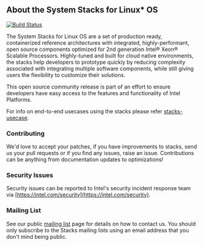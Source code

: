 ## About the System Stacks for Linux* OS

[![Build Status](https://travis-ci.com/intel/stacks.svg?branch=master)](https://travis-ci.com/intel/stacks)

The System Stacks for Linux OS are a set of production ready, containerized reference architectures with integrated, highly-performant, open source components optimized for 2nd generation Intel® Xeon® Scalable Processors. Highly-tuned and built for cloud native environments, the stacks help developers to prototype quickly by reducing complexity associated with integrating multiple software components, while still giving users the flexibility to customize their solutions.

This open source community release is part of an effort to ensure developers have easy access to the features and functionality of Intel Platforms.

For info on end-to-end usecases using the stacks please refer [stacks-usecase](https://github.com/intel/stacks-usecase).

### Contributing

We'd love to accept your patches, if you have improvements to stacks, send us your pull requests or if you find any issues, raise an issue. Contributions can be anything from documentation updates to optimizations!


### Security Issues

Security issues can be reported to Intel's security incident response team via
[https://intel.com/security](https://intel.com/security).


### Mailing List

See our public [mailing list](https://lists.01.org/mailman/listinfo/stacks) page for details on how to contact us. You should only subscribe to the Stacks mailing lists using an email address that you don't mind being public.
